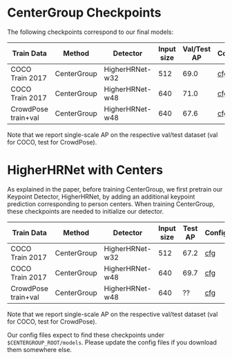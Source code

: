 # CenterGroup Checkpoints
The following checkpoints correspond to our final models:

| Train Data | Method| Detector|Input size | Val/Test AP | Config | Checkpoint |
|----------|----------|------------|------------|-------|-------|--------|
| COCO Train 2017 | CenterGroup| HigherHRNet-w32  | 512 | 69.0  | [cfg](../configs/centergroup/coco/higherhrnet_w32_coco_512x512.py) | [ckpt](https://vision.in.tum.de/webshare/u/brasoand/centergroup/models/centergroup/centergroup_higherhrnet_w32_coco_512x512.pth) |
| COCO Train 2017 | CenterGroup| HigherHRNet-w48  | 640 | 71.0  | [cfg](../configs/centergroup/coco/higherhrnet_w48_coco_640x640.py) | [ckpt](https://vision.in.tum.de/webshare/u/brasoand/centergroup/models/centergroup/centergroup_higherhrnet_w48_coco_640x640.pth) |
| CrowdPose train+val | CenterGroup| HigherHRNet-w48  | 640 | 67.6  | [cfg](../configs/centergroup2/crowdpose/higherhrnet_w48_crowdpose_640x640.py) | [ckpt](https://vision.in.tum.de/webshare/u/brasoand/centergroup/models/centergroup/centergroup_higherhrnet_w48_crowdpose_640x640.pth) |

Note that we report single-scale AP on the respective val/test dataset (val for COCO, test for CrowdPose).

# HigherHRNet with Centers
As explained in the paper, before training CenterGroup, we first pretrain our Keypoint Detector, HigherHRNet, by adding an additional keypoint prediction corresponding to person centers. When training CenterGroup, these checkpoints are needed to initialize our detector.

| Train Data | Method| Detector|Input size | Test AP | Config | Checkpoint |
|----------|----------|------------|------------|-------|-------|--------|
| COCO Train 2017 | CenterGroup| HigherHRNet-w32  | 512 | 67.2  | [cfg](../configs/higherhrnet_w_root/higherhrnet_w_root_w32_coco_512x512.py) | [ckpt](https://vision.in.tum.de/webshare/u/brasoand/centergroup/models/higherhrnet_w_root/higherhrnet_w_root_w32_coco_512x512.pth) |
| COCO Train 2017 | CenterGroup| HigherHRNet-w48  | 640 | 69.7  | [cfg](../configs/higherhrnet_w_root/higherhrnet_w_root_w48_coco_640x640.py) | [ckpt](https://vision.in.tum.de/webshare/u/brasoand/centergroup/models/higherhrnet_w_root/higherhrnet_w_root_w48_coco_640x640.pth) |
| CrowdPose train+val | CenterGroup| HigherHRNet-w48  | 640 | ??  | [cfg](../configs/higherhrnet_w_root/higherhrnet_w_root_w48_crowdpose_640x640.py) | [ckpt](https://vision.in.tum.de/webshare/u/brasoand/centergroup/models/higherhrnet_w_root/higherhrnet_w_root_w48_crowdpose_640x640.pth) |

Note that we report single-scale AP on the respective val/test dataset (val for COCO, test for CrowdPose).

Our config files expect to find these checkpoints under `$CENTERGROUP_ROOT/models`. Please update the config files if you download them somewhere else.
